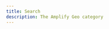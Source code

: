 ```yaml
---
title: Search
description: The Amplify Geo category
---
```


<inline-fragment platform="js" src="~/lib/geo/fragments/js/search.md"></inline-fragment>

